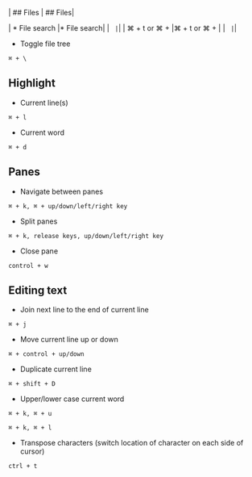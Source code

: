 

| ## Files | ## Files|

| * File search |* File search|
| ``` |```|
| ⌘ + t or ⌘ + |⌘ + t or ⌘ + |
| ``` |```|

* Toggle file tree
```
⌘ + \
```

## Highlight

* Current line(s)
```
⌘ + l
```

* Current word
```
⌘ + d
```

## Panes

* Navigate between panes
```
⌘ + k, ⌘ + up/down/left/right key
```

* Split panes
```
⌘ + k, release keys, up/down/left/right key
```

* Close pane
```
control + w
```

## Editing text

* Join next line to the end of current line
```
⌘ + j
```

* Move current line up or down
```
⌘ + control + up/down
```

* Duplicate current line
```
⌘ + shift + D
```

* Upper/lower case current word
```
⌘ + k, ⌘ + u

⌘ + k, ⌘ + l
```

* Transpose characters (switch location of character on each side of cursor)
```
ctrl + t
```

